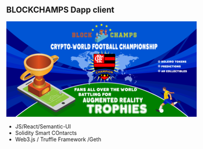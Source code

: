 ## BLOCKCHAMPS Dapp client

![blockchamps](blockchamps.png)

- JS/React/Semantic-UI
- Solidity Smart COntarcts
- Web3.js / Truffle Framework /Geth
